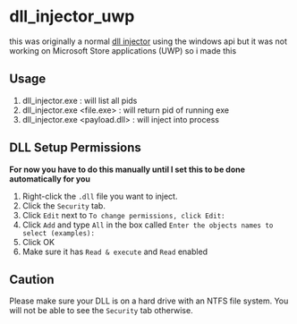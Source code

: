 # dll_injector_uwp
this was originally a normal [dll injector](https://github.com/kimjongbing/dll_injector) using the windows api but it was not working on Microsoft Store applications (UWP) so i made this


## Usage
1. dll_injector.exe <list> : will list all pids
2. dll_injector.exe <pid> <file.exe> : will return pid of running exe
3. dll_injector.exe <pid> <payload.dll> : will inject into process


## DLL Setup Permissions
**For now you have to do this manually until I set this to be done automatically for you**
1.  Right-click the ``.dll`` file you want to inject.
2.  Click the ``Security`` tab.
3.  Click ``Edit`` next to ``To change permissions, click Edit:``
4.  Click ``Add`` and type ``All`` in the box called ``Enter the objects names to select (examples):``
5.  Click OK
6.  Make sure it has ``Read & execute`` and ``Read`` enabled 

## Caution
Please make sure your DLL is on a hard drive with an NTFS file system. You will not be able to see the ``Security`` tab otherwise. 
